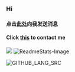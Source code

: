 ### Hi 

#### 点击[此处](https://github.com/jihuayu/ping/issues/new)向我发送消息  
#### Click [this](https://github.com/jihuayu/ping/issues/new) to contact me    
![](https://visitor-badge.glitch.me/badge?page_id=jjjjhuuad.12141jihuayu)
![ReadmeStats-Image](https://github-readme-stats.vercel.app/api?username=jihuayu&show_icons=true&theme=dark)

![GITHUB_LANG_SRC](https://github-readme-stats.vercel.app/api/top-langs/?username=jihuayu&layout=compact&theme=dark)

